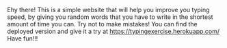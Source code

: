 Ehy there! This is a simple website that will help you improve you typing speed, 
by giving you random words that you have to write in the shortest amount of time you can. 
Try not to make mistakes!
You can find the deployed version and give it a try at https://typingexercise.herokuapp.com/
Have fun!!!
